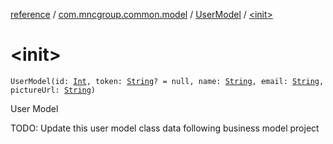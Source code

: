[reference](../../index.md) / [com.mncgroup.common.model](../index.md) / [UserModel](index.md) / [&lt;init&gt;](./-init-.md)

# &lt;init&gt;

`UserModel(id: `[`Int`](https://kotlinlang.org/api/latest/jvm/stdlib/kotlin/-int/index.html)`, token: `[`String`](https://kotlinlang.org/api/latest/jvm/stdlib/kotlin/-string/index.html)`? = null, name: `[`String`](https://kotlinlang.org/api/latest/jvm/stdlib/kotlin/-string/index.html)`, email: `[`String`](https://kotlinlang.org/api/latest/jvm/stdlib/kotlin/-string/index.html)`, pictureUrl: `[`String`](https://kotlinlang.org/api/latest/jvm/stdlib/kotlin/-string/index.html)`)`

User Model

TODO: Update this user model class data following business model project


